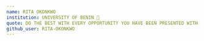 ```yaml
---
name: RITA OKONKWO
institution: UNIVERSITY OF BENIN 🚩
quote: DO THE BEST WITH EVERY OPPORTUNITY YOU HAVE BEEN PRESENTED WITH
github_user: RITA-OKONKWO
---
```


